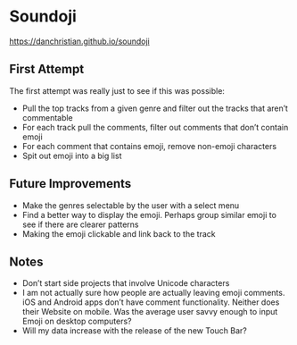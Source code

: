 # Soundoji

https://danchristian.github.io/soundoji

## First Attempt

The first attempt was really just to see if this was possible:

- Pull the top tracks from a given genre and filter out the tracks that aren’t commentable
- For each track pull the comments, filter out comments that don’t contain emoji
- For each comment that contains emoji, remove non-emoji characters 
- Spit out emoji into a big list

## Future Improvements 

- Make the genres selectable by the user with a select menu
- Find a better way to display the emoji. Perhaps group similar emoji to see if there are clearer patterns
- Making the emoji clickable and link back to the track

## Notes
- Don’t start side projects that involve Unicode characters
- I am not actually sure how people are actually leaving emoji comments. iOS and Android apps don’t have comment functionality. Neither does their Website on mobile. Was the average user savvy enough to input Emoji on desktop computers? 
- Will my data increase with the release of the new Touch Bar?
